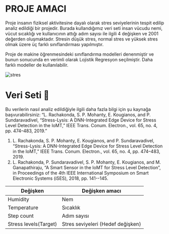 # PROJE AMACI 

Proje insanın fiziksel aktivitesine dayalı olarak stres seviyelerinin tespit edilip analiz edildiği bir projedir. Burada kullandığımız veri seti insan vücudu nemi, vücut sıcaklığı ve kullanıcının attığı adım sayısı ile ilgili 4 değişken ve 2001 değerden oluşmaktadır.
Stresin düşük stres, normal stres ve yüksek stres olmak üzere üç farklı sınıflandırması yapılmıştır.

Proje de makine öğrenmesindeki sınıflandırma modelleri denenmiştir ve bunun sonucunda en verimli olarak Lojistik Regresyon seçilmiştir. Daha farklı modeller de kullanılabilir.

![stres](https://github.com/user-attachments/assets/8848d8c2-2500-4072-8447-915c465b75b1)

# Veri Seti 📑

Bu verilerin nasıl analiz edildiğiyle ilgili daha fazla bilgi için şu kaynağa başvurabilirsiniz:
“L. Rachakonda, S. P. Mohanty, E. Kougianos, and P. Sundaravadivel, “Stress-Lysis: A DNN-Integrated Edge Device for Stress Level Detection in the IoMT,” IEEE Trans. Conum. Electron., vol. 65, no. 4, pp. 474–483, 2019.” 
1.	L. Rachakonda, S. P. Mohanty, E. Kougianos, and P. Sundaravadivel, “Stress-Lysis: A DNN-Integrated Edge Device for Stress Level Detection in the IoMT,” IEEE Trans. Conum. Electron., vol. 65, no. 4, pp. 474–483, 2019.
2.	L. Rachakonda, P. Sundaravadivel, S. P. Mohanty, E. Kougianos, and M. Ganapathiraju, “A Smart Sensor in the IoMT for Stress Level Detection”, in Proceedings of the 4th IEEE International Symposium on Smart Electronic Systems (iSES), 2018, pp. 141--145.

| Değişken | Değişken amacı | 
|----------|----------------|
|Humidity| Nem |
|Temperature| Sıcaklık |
|Step count| Adım sayısı |
|Stress levels(Target)| Stres seviyeleri (Hedef değişken)|
